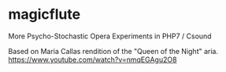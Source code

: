 # magicflute

More Psycho-Stochastic Opera Experiments in PHP7 / Csound

Based on Maria Callas rendition of the "Queen of the Night" aria. https://www.youtube.com/watch?v=nmqEGAgu2O8 
